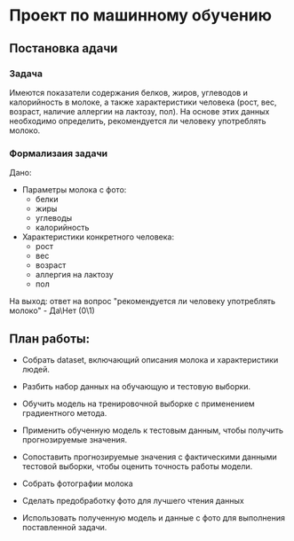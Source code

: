 # Проект по машинному обучению
## Постановка адачи
### Задача

Имеются показатели содержания белков, жиров, углеводов и калорийность в молоке, а также характеристики человека (рост, вес, возраст, наличие аллергии на лактозу, пол). На основе этих данных необходимо определить, рекомендуется ли человеку употреблять молоко.

### Формализаия задачи

Дано:
- Параметры молока с фото:
    - белки
    - жиры
    - углеводы
    - калорийность
- Характеристики конкретного человека:
    - рост
    - вес
    - возраст
    - аллергия на лактозу
    - пол

На выход: ответ на вопрос "рекомендуется ли человеку употреблять молоко" - Да\Нет (0\1)

## План работы:

- Собрать dataset, включающий описания молока и характеристики людей.
- Разбить набор данных на обучающую и тестовую выборки.
- Обучить модель на тренировочной выборке с применением градиентного метода.
- Применить обученную модель к тестовым данным, чтобы получить прогнозируемые значения.
- Сопоставить прогнозируемые значения с фактическими данными тестовой выборки, чтобы оценить точность работы модели.
- Собрать фотографии молока
- Сделать предобработку фото для лучшего чтения данных 

- Использовать полученную модель и данные с фото для выполнения поставленной задачи.